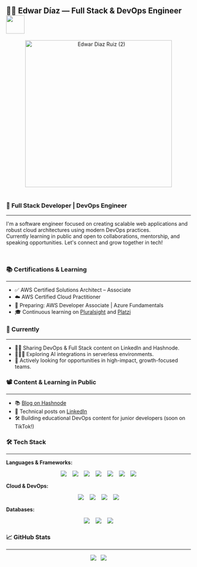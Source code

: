 ##  👨‍💻 Edwar Díaz — Full Stack & DevOps Engineer <img height="50" width="50" alt="" src="https://github.githubassets.com/images/mona-whisper.gif" />

<div align="center">
  <img width="400"  alt="Edwar Diaz Ruiz (2)" src="https://github.com/user-attachments/assets/5b131953-da9b-447d-b8cf-835afdce57d1" />
</div>

<br />

### 🚀 Full Stack Developer | DevOps Engineer
---
I'm a software engineer focused on creating scalable web applications and robust cloud architectures using modern DevOps practices.  
Currently learning in public and open to collaborations, mentorship, and speaking opportunities.
Let's connect and grow together in tech!

<br />

### 📚 Certifications & Learning
---
- ✅ AWS Certified Solutions Architect – Associate
- ☁️ AWS Certified Cloud Practitioner
- 📖 Preparing: AWS Developer Associate | Azure Fundamentals
- 🎓 Continuous learning on [Pluralsight][Pluralsight] and [Platzi][Platzi]

### 🔭 Currently
---

- ✍🏻 Sharing DevOps & Full Stack content on LinkedIn and Hashnode.
- 👨🏻‍💻 Exploring AI integrations in serverless environments.
- 💼 Actively looking for opportunities in high-impact, growth-focused teams.

### 📽️ Content & Learning in Public
---

- 📚 [Blog on Hashnode](https://botoom.hashnode.dev/)
- 🧠 Technical posts on [LinkedIn][linkedin]
- 🛠️ Building educational DevOps content for junior developers (soon on TikTok!)


### 🛠️ Tech Stack
---

**Languages & Frameworks:**  
<div align="center">
  <img src="https://img.shields.io/badge/javascript-%23323330.svg?style=for-the-badge&logo=javascript&logoColor=%23F7DF1E" />
  &nbsp;&nbsp;
  <img src="https://img.shields.io/badge/typescript-%23007ACC.svg?style=for-the-badge&logo=typescript&logoColor=white" />
  &nbsp;&nbsp;
  <img src="https://img.shields.io/badge/python-3670A0?style=for-the-badge&logo=python&logoColor=ffdd54" />
  &nbsp;&nbsp;
  <img src="https://img.shields.io/badge/go-%2300ADD8.svg?style=for-the-badge&logo=go&logoColor=white" />
  &nbsp;&nbsp;
  <img src="https://img.shields.io/badge/react-%2320232a.svg?style=for-the-badge&logo=react&logoColor=%2361DAFB" />
  &nbsp;&nbsp;
  <img src="https://img.shields.io/badge/angular-%23DD0031.svg?style=for-the-badge&logo=angular&logoColor=white" />
  &nbsp;&nbsp;
  <img src="https://img.shields.io/badge/-GraphQL-E10098?style=for-the-badge&logo=graphql&logoColor=white" />
</div>

**Cloud & DevOps:**  

<div align="center">
  <img src="https://img.shields.io/badge/AWS-%23FF9900.svg?style=for-the-badge&logo=amazon-aws&logoColor=white" />
  &nbsp;&nbsp;
  <img src="https://img.shields.io/badge/microsoft%20azure-0089D6?style=for-the-badge&logo=microsoft-azure&logoColor=white" />
  &nbsp;&nbsp;
  <img src="https://img.shields.io/badge/docker-%230db7ed.svg?style=for-the-badge&logo=docker&logoColor=white" />
  &nbsp;&nbsp;
  <img src="https://img.shields.io/badge/github%20actions-%232671E5.svg?style=for-the-badge&logo=githubactions&logoColor=white" />
</div>

**Databases:**  

<div align="center">
  <img src="https://img.shields.io/badge/postgres-%23316192.svg?style=for-the-badge&logo=postgresql&logoColor=white" />
  &nbsp;&nbsp;
  <img src="https://img.shields.io/badge/MongoDB-%234ea94b.svg?style=for-the-badge&logo=mongodb&logoColor=white" />
  &nbsp;&nbsp;
  <img src="https://img.shields.io/badge/redis-%23DD0031.svg?style=for-the-badge&logo=redis&logoColor=white" />
</div>


### 📈 GitHub Stats
---
<p align="center">
  <img src="https://github-readme-stats.vercel.app/api?username=BOTOOM&count_private=true&show_icons=true&theme=tokyonight" />
  &nbsp;
  <img src="https://github-readme-stats.vercel.app/api/top-langs/?username=BOTOOM&layout=compact&langs_count=7&count_private=true&theme=tokyonight" />
</p>



[linkedin]: https://www.linkedin.com/in/edwar-diaz/
[gmail]:mailto:edwardiaz.dev@gmail.com
[Hashnode]:https://botoom.hashnode.dev/
[Pluralsight]:https://app.pluralsight.com/profile/edwar-diaz
[Platzi]:https://platzi.com/p/edwardiaz.dev/
